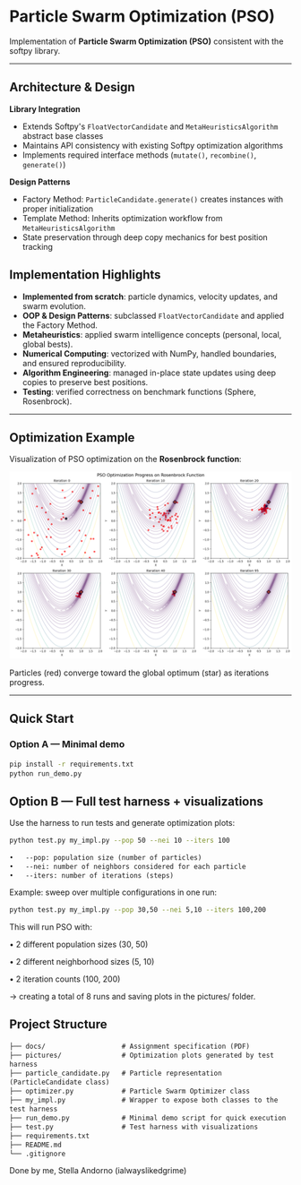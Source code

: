 # Particle Swarm Optimization (PSO)

Implementation of **Particle Swarm Optimization (PSO)** consistent with the softpy library.

---

## Architecture & Design

**Library Integration**
- Extends Softpy's `FloatVectorCandidate` and `MetaHeuristicsAlgorithm` abstract base classes
- Maintains API consistency with existing Softpy optimization algorithms
- Implements required interface methods (`mutate()`, `recombine()`, `generate()`)

**Design Patterns**
- Factory Method: `ParticleCandidate.generate()` creates instances with proper initialization
- Template Method: Inherits optimization workflow from `MetaHeuristicsAlgorithm`
- State preservation through deep copy mechanics for best position tracking



## Implementation Highlights  
- **Implemented from scratch**: particle dynamics, velocity updates, and swarm evolution.  
- **OOP & Design Patterns**: subclassed `FloatVectorCandidate` and applied the Factory Method.  
- **Metaheuristics**: applied swarm intelligence concepts (personal, local, global bests).  
- **Numerical Computing**: vectorized with NumPy, handled boundaries, and ensured reproducibility.  
- **Algorithm Engineering**: managed in-place state updates using deep copies to preserve best positions.  
- **Testing**: verified correctness on benchmark functions (Sphere, Rosenbrock).  

---

## Optimization Example

Visualization of PSO optimization on the **Rosenbrock function**:

![PSO Optimization Progress](pictures/test_18__pop=50_nei=10_iters=100_low=[-2.0,-2.0]_up=[2.0,2.0]_snap=5.png)

Particles (red) converge toward the global optimum (star) as iterations progress.  

---


## Quick Start

### Option A — Minimal demo
```bash
pip install -r requirements.txt
python run_demo.py
```

## Option B — Full test harness + visualizations

Use the harness to run tests and generate optimization plots:

```bash
python test.py my_impl.py --pop 50 --nei 10 --iters 100
```

	•	--pop: population size (number of particles)
	•	--nei: number of neighbors considered for each particle
	•	--iters: number of iterations (steps)

Example: sweep over multiple configurations in one run:
```bash
python test.py my_impl.py --pop 30,50 --nei 5,10 --iters 100,200
```

This will run PSO with:

•	2 different population sizes (30, 50)

•	2 different neighborhood sizes (5, 10)

•	2 iteration counts (100, 200)
    
→ creating a total of 8 runs and saving plots in the pictures/ folder.


## Project Structure

```text
├── docs/                   # Assignment specification (PDF)
├── pictures/               # Optimization plots generated by test harness
├── particle_candidate.py   # Particle representation (ParticleCandidate class)
├── optimizer.py            # Particle Swarm Optimizer class
├── my_impl.py              # Wrapper to expose both classes to the test harness
├── run_demo.py             # Minimal demo script for quick execution
├── test.py                 # Test harness with visualizations
├── requirements.txt 
├── README.md
└── .gitignore

```

Done by me, Stella Andorno (ialwayslikedgrime)